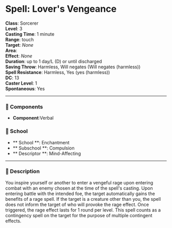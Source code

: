 
# Spell: Lover's Vengeance
**Class**: Sorcerer  
**Level**: 3  
**Casting Time**: 1 minute  
**Range**: touch  
**Target**: _None_  
**Area**:   
**Effect**: _None_  
**Duration**: up to 1 day/L (D) or until discharged  
**Saving Throw**: Harmless, Will negates (Will negates (harmless))  
**Spell Resistance**: Harmless, Yes (yes (harmless))  
**DC**: 13  
**Caster Level**: 1  
**Spontaneous**: Yes

---

### 🔮 Components
- **Component**:Verbal

### 🏫 School
- ** School **: Enchantment
- ** Subschool **: Compulsion
- ** Descriptor **: Mind-Affecting
---

### 📜 Description
You inspire yourself or another to enter a vengeful rage upon entering combat with an enemy chosen at the time of the spell's casting. Upon entering battle with the intended foe, the target automatically gains the benefits of a rage spell. If the target is a creature other than you, the spell does not inform the target of who will provoke the rage effect. Once triggered, the rage effect lasts for 1 round per level. This spell counts as a contingency spell on the target for the purpose of multiple contingent effects.
